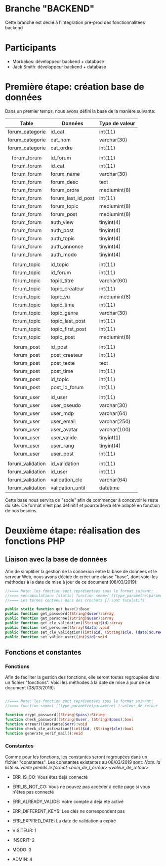 # Branche "BACKEND"
Cette branche est dédié à l'intégration pré-prod des fonctionnalitées backend

Participants
==================
  * Morbakos: développeur backend + database
  * Jack Smith: développeur backend + database
  
Première étape: création base de données
========================================
  Dans un premier temps, nous avons défini la base de la manière suivante:

   Table           | Données                    | Type de valeur   |
  :---------------:|----------------------------|------------------|
  forum_categorie  |id_cat                      |int(11)           |
  forum_categorie  |cat_nom                     |varchar(30)       |
  forum_categorie  |cat_ordre                   |int(11)           |
   | | |
  forum_forum      |id_forum                    |int(11)           | 
  forum_forum      |id_cat                      |int(11)           |
  forum_forum      |forum_name                  |varchar(30)       |
  forum_forum      |forum_desc                  |text              |
  forum_forum      |forum_ordre                 |mediumint(8)      |
  forum_forum      |forum_last_id_post          |int(11)           |
  forum_forum      |forum_topic                 |mediumint(8)      |
  forum_forum      |forum_post                  |mediumint(8)      |
  forum_forum      |auth_view                   |tinyint(4)        |
  forum_forum      |auth_post                   |tinyint(4)        |
  forum_forum      |auth_topic                  |tinyint(4)        |
  forum_forum      |auth_annonce                |tinyint(4)        |
  forum_forum      |auth_modo                   |tinyint(4)        |
   | | |
  forum_topic      |id_topic                    |int(11)           | 
  forum_topic      |id_forum                    |int(11)           |
  forum_topic      |topic_titre                 |varchar(60)       |
  forum_topic      |topic_createur              |int(11)           |
  forum_topic      |topic_vu                    |mediumint(8)      |
  forum_topic      |topic_time                  |int(11)           |
  forum_topic      |topic_genre                 |varchar(30)       |
  forum_topic      |topic_last_post             |int(11)           |
  forum_topic      |topic_first_post            |int(11)           |
  forum_topic      |topic_post                  |mediumint(8)      |
   | | |
  forum_post       |id_post                     |int(11)           | 
  forum_post       |post_createur               |int(11)           |
  forum_post       |post_texte                  |text              |
  forum_post       |post_time                   |int(11)           |
  forum_post       |id_topic                    |int(11)           |
  forum_post       |post_id_forum               |int(11)           |
   | | |
  forum_user       |id_user                     |int(11)           | 
  forum_user       |user_pseudo                 |varchar(30)       |
  forum_user       |user_mdp                    |varchar(64)       |
  forum_user       |user_email                  |varchar(250)      |
  forum_user       |user_avatar                 |varchar(100)      |
  forum_user       |user_valide                 |tinyint(1)        |
  forum_user       |user_rang                   |tinyint(4)        |
  forum_user       |user_post                   |int(11)           |
   | | |
  forum_validation |id_validation               |int(11)           | 
  forum_validation |id_user                     |int(11)           |
  forum_validation |validation_cle              |varchar(64)       |
  forum_validation |validation_until            |datetime          |

  Cette base nous servira de "socle" afin de commencer à concevoir le reste du site. Ce format n'est pas définitif et pourra/devra être adapté en fonction de nos besoins.

Deuxième étape: réalisation des fonctions PHP 
=============================================

  Liaison avec la base de données
  -------------------------------

   Afin de simplifier la gestion de la connexion entre la base de données et le serveur Web, nous avons décidé de créer une classe "base", dont voici les méthodes à la date de mise à jour de ce document (08/03/2019):

   ```php
   //==== Note: les fonction sont représentées sous le format suivant: 
   //==== <encapsulation> [static] function <nom>( [(type_paramètre)paramètre] ):valeur_de_retour
   //==== Les termes contenus dans des crochets [] sont faculatifs  

   public static function get_base():Base
   public function get_password((String)$user):array
   public function get_personne((String)$user):array
   public function get_cle_validation((String)$id):array
   public function set_personne((Array)$data):void
   public function set_cle_validation((int)$id, (String)$cle, (date)$duree):void
   public function set_valide_user((int)$id):void
   ```

  Fonctions et constantes
  -----------------------

  ### Fonctions
   Afin de faciliter la gestion des fonctions, elle seront toutes regroupées dans un fichier "fonctions". Voici les méthodes à la date de mise à jour de ce document (08/03/2019):
   ```php

   //==== Note: les fonction sont représentées sous le format suivant: 
   //==== function <nom>( [(type_paramètre)paramètre] ):valeur_de_retour

   function crypt_password((String)$pass):String
   function check_password((String)$user, (String)$pass):bool
   function erreur((Constante)$err):void
   function check_cle_activation((int)$id, (String)$cle):bool
   function generate_verif_mail():void
   ```

  ### Constantes
   Comme pour les fonctions, les constantes seront regroupées dans un fichier "constantes". Les constantes existantes au 08/03/2019 sont:
   *Note: la liste suivante prends le format <nom_de_l_erreur>:<valeur_de_retour>*

   * ERR_IS_CO: Vous êtes déjà connecté
   * ERR_IS_NOT_CO: Vous ne pouvez pas accéder à cette page si vous n'êtes pas connecté
   * ERR_ALREADY_VALIDE: Votre compte a déjà été activé
   * ERR_DIFFERENT_KEYS: Les clés ne correspondent pas
   * ERR_EXPIRED_DATE: La date de validation a expiré

   * VISITEUR: 1
   * INSCRIT: 2
   * MODO: 3
   * ADMIN: 4